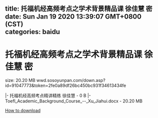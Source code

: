 
title: 托福机经高频考点之学术背景精品课 徐佳慧 密
date: Sun Jan 19 2020 13:39:07 GMT+0800 (CST)    
categories: baidu
---

# 托福机经高频考点之学术背景精品课 徐佳慧 密
size: 20.20 MB
 wwd.sosoyunpan.com/down.asp?id=91047773&token=2fe0a89df26bc450bc931f34613434fe
 
|- 托福机经高频考点精讲精练 徐佳慧 - 0 B
|- Toefl_Academic_Background_Course_--_Xu_Jiahui.docx - 20.20 MB

[How to download](https://bpcam.bemobtrk.com/go/2ceec3aa-1ca2-46d6-b9ff-aaa5c184517c?jno=1451)